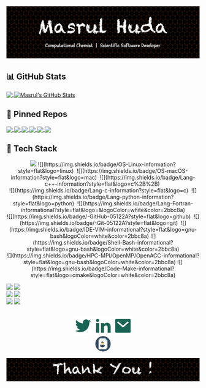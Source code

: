 <!-- Theme: https://github.com/anuraghazra/github-readme-stats --> 

<img src="welcome.jpg" alt="drawing" width="800"/>

## :bar_chart: GitHub Stats

<a href="https://github.com/masrul/masrul">
  <img align="center" src="https://github-readme-stats.vercel.app/api/top-langs/?username=masrul&hide=roff,tex&theme=radical&langs_count=3" />
</a>
<a href="https://github.com/masrul/masrul">
  <img align="center" src="https://github-readme-stats.vercel.app/api?username=masrul&show_icons=true&line_height=27&count_private=true&theme=radical" alt="Masrul's GitHub Stats" />
</a>


 
## :link: Pinned Repos 

<a href="https://github.com/masrul/GenTopo">
  <img align="center" src="https://github-readme-stats.vercel.app/api/pin/?username=masrul&repo=GenTopo&hide=description&theme=radical" />
</a>

<a href="https://github.com/masrul/GMXFit">
  <img align="center" src="https://github-readme-stats.vercel.app/api/pin/?username=masrul&repo=GMXFit&hide=description&theme=radical" />
</a>


<a href="https://github.com/masrul/BibtexFixer">
  <img align="center" src="https://github-readme-stats.vercel.app/api/pin/?username=masrul&repo=BibtexFixer&hide=description&theme=radical" />
</a>

<a href="https://github.com/masrul/OverLapRemover">
  <img align="center" src="https://github-readme-stats.vercel.app/api/pin/?username=masrul&repo=OverLapRemover&hide=description&theme=radical" />
</a>

<a href="https://github.com/masrul/DSMC">
  <img align="center" src="https://github-readme-stats.vercel.app/api/pin/?username=masrul&repo=DSMC&hide=description&theme=radical" />
</a>

<a href="https://github.com/masrul/Parallel-Computing-MPI">
  <img align="center" src="https://github-readme-stats.vercel.app/api/pin/?username=masrul&repo=Parallel-Computing-MPI&hide=description&theme=radical" />
</a>


## 🔧 Tech Stack

<p align="center">
<img src="https://img.shields.io/badge/OS-Linux-information?style=flat&logo=linux" width="40">
![](https://img.shields.io/badge/OS-Linux-information?style=flat&logo=linux)&nbsp;
![](https://img.shields.io/badge/OS-macOS-information?style=flat&logo=mac)&nbsp;
![](https://img.shields.io/badge/Lang-c++-information?style=flat&logo=c%2B%2B)&nbsp;
<br />
![](https://img.shields.io/badge/Lang-c-information?style=flat&logo=c)&nbsp;
![](https://img.shields.io/badge/Lang-python-information?style=flat&logo=python)&nbsp;
![](https://img.shields.io/badge/Lang-Fortran-informational?style=flat&logo=&logoColor=white&color=2bbc8a)
<br />
![](https://img.shields.io/badge/-GitHub-05122A?style=flat&logo=github)&nbsp;
![](https://img.shields.io/badge/-Git-05122A?style=flat&logo=git)&nbsp;
![](https://img.shields.io/badge/IDE-VIM-informational?style=flat&logo=gnu-bash&logoColor=white&color=2bbc8a)
![](https://img.shields.io/badge/Shell-Bash-informational?style=flat&logo=gnu-bash&logoColor=white&color=2bbc8a)
<br />
![](https://img.shields.io/badge/HPC-MPI/OpenMP/OpenACC-informational?style=flat&logo=gnu-bash&logoColor=white&color=2bbc8a)
![](https://img.shields.io/badge/Code-Make-informational?style=flat&logo=cmake&logoColor=white&color=2bbc8a)

![](https://img.shields.io/badge/Simulation-Gromacs-informational?style=flat&logo=&logoColor=white&color=red)
![](https://img.shields.io/badge/Simulation-LAMMPS-informational?style=flat&logo=&logoColor=white&color=2bbc8a)
<br />
![](https://img.shields.io/badge/Simulation-Gaussian-informational?style=flat&logoColor=white&color=red)
![](https://img.shields.io/badge/Simulation-CP2K-informational?style=flat&logo=gnu-bash&logoColor=white&color=2bbc8a)
<br />
![](https://img.shields.io/badge/Viz-VMD-informational?style=flat&logo=&logoColor=white&color=red)
![](https://img.shields.io/badge/Viz-Blender-informational?style=flat&logo=&logoColor=white&color=2bbc8a)

</p>

<!-- ## :file_folder: Resume --> 
<!-- + [MasrulResume](./MasrulHuda-CV.pdf) -->


## 

<!-- https://github.com/jayehernandez/jayehernandez/blob/main/README.md -->
<p align="center">
  <p align="center">
    <a href="https://twitter.com/iMasrulHuda" alt="Twitter"><img src="./twitter-fill.svg"></a>
    <a href="https://www.linkedin.com/in/masrulhuda/" alt="Linkedin"><img src="./linkedin-fill.svg"></a>
    <a href="mailto:mmh568@msstate.edu" alt="Contact me"><img src="./mail-fill.svg"></a>
    <br />
    <a href="https://github.com/masrul/masrul/blob/main/MasrulHuda-CV.pdf" alt="Contact me"><img src="./cv.svg" width="40"></a>
  </p>
</p>
<img src="thanks.jpg" alt="drawing" width="800"/>

